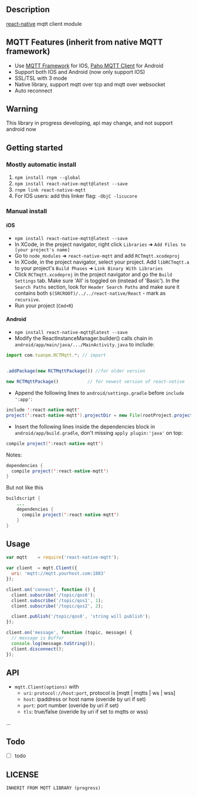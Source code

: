 

## Description 

[react-native](https://github.com/facebook/react-native) mqtt client module

## MQTT Features (inherit from native MQTT framework)
* Use [MQTT Framework](https://github.com/ckrey/MQTT-Client-Framework) for IOS, [Paho MQTT Client](https://eclipse.org/paho/clients/android/) for Android
* Support both IOS and Android (now only support IOS)
* SSL/TSL with 3 mode
* Native library, support mqtt over tcp and mqtt over websocket
* Auto reconnect

## Warning
This library in progress developing, api may change, and not support android now

## Getting started
### Mostly automatic install
1. `npm install rnpm --global`
2. `npm install react-native-mqtt@latest --save`
3. `rnpm link react-native-mqtt`
4. For IOS users: add this linker flag: `-ObjC -licucore`

### Manual install
#### iOS
- `npm install react-native-mqtt@latest --save`
-  In XCode, in the project navigator, right click `Libraries` ➜ `Add Files to [your project's name]`
- Go to `node_modules` ➜ `react-native-mqtt` and add `RCTmqtt.xcodeproj`
- In XCode, in the project navigator, select your project. Add `libRCTmqtt.a` to your project's `Build Phases` ➜ `Link Binary With Libraries`
- Click `RCTmqtt.xcodeproj` in the project navigator and go the `Build Settings` tab. Make sure 'All' is toggled on (instead of 'Basic'). In the `Search Paths` section, look for `Header Search Paths` and make sure it contains both `$(SRCROOT)/../../react-native/React` - mark  as `recursive`.
- Run your project (`Cmd+R`)


#### Android

-  `npm install react-native-mqtt@latest --save`
-   Modify the ReactInstanceManager.builder() calls chain in `android/app/main/java/.../MainActivity.java` to include:

```javascript
import com.tuanpm.RCTMqtt.*; // import


.addPackage(new RCTMqttPackage()) //for older version

new RCTMqttPackage()           // for newest version of react-native
```

-  Append the following lines to `android/settings.gradle` before `include ':app'`:

```java
include ':react-native-mqtt'
project(':react-native-mqtt').projectDir = new File(rootProject.projectDir,  '../node_modules/react-native-mqtt/android')
```

- Insert the following lines inside the dependencies block in `android/app/build.gradle`, don't missing `apply plugin:'java'` on top:

```java
compile project(':react-native-mqtt')
```

Notes:

```java
dependencies {
  compile project(':react-native-mqtt')
}
```


But not like this

```java
buildscript {
    ...
    dependencies {
      compile project(':react-native-mqtt')
    }
}
```

## Usage

```javascript
var mqtt    = require('react-native-mqtt');

var client  = mqtt.Client({
  uri: 'mqtt://mqtt.yourhost.com:1883'
});

client.on('connect', function () {
  client.subscribe('/topic/qos0');
  client.subscribe('/topic/qos1', 1);
  client.subscribe('/topic/qos2', 2);

  client.publish('/topic/qos0', 'string will publish');
});

client.on('message', function (topic, message) {
  // message is Buffer
  console.log(message.toString());
  client.disconnect();
});

```

## API
* `mqtt.Client(options)` with
  - `uri`: `protocol://host:port`, protocol is [mqtt | mqtts | ws | wss]
  - `host`: ipaddress or host name (overide by uri if set)
  - `port`: port number (overide by uri if set)
  - `tls`: true/false (overide by uri if set to mqtts or wss)

...

## Todo

* [ ] todo


## LICENSE

```
INHERIT FROM MQTT LIBRARY (progress)
```
